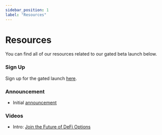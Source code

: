 ```yaml
---
sidebar_position: 1
label: "Resources"
---
```

# Resources

You can find all of our resources related to our gated beta launch below.

### Sign Up
Sign up for the gated launch [here](https://signup.panoptic.xyz).

### Announcement
- Initial [announcement](https://panoptic.xyz/blog/gated-launch-sign-up)

### Videos
- Intro: [Join the Future of DeFi Options](https://www.youtube.com/watch?v=1wwF5_SH1Rc)

